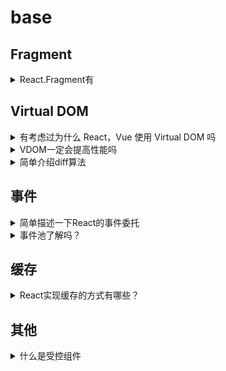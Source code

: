 # base

## Fragment

<details>
  <summary>React.Fragment有</summary>
  <div>从使用上，肯定是在VDOM里面是一个独立的节点，只不过是比较特殊，标记不需要以一个Element的方式渲染到页面中而已。一般而言都能替换成div这样的元素</div>
</details>

## Virtual DOM

<details>
  <summary>有考虑过为什么 React，Vue 使用 Virtual DOM 吗</summary>
  <div>
    减少不必要的渲染，只更新涉及的组件。支持跨平台的编译。
  </div>
</details>

<details>
  <summary>VDOM一定会提高性能吗</summary>
  <div>不一定，还要考虑设计实现的结构。VDOM不一定会提高性能，但是通过VDOM，可以做一些智能的管理，比如批量更新。能够更灵活地控制页面的刷新，减少渲染次数，但不一定提高了性能，diff本身也是有代价的，但是一般而言，是能提高性能的。</div>
</details>

<details>
  <summary>简单介绍diff算法</summary>
  <div>根据新的数据值，生成新的一个VDOM树，所谓的VDOM树，不管怎样，都只是一个DOM的另一种描述，然后多了很多附加的属性。diff算法就是比较每一个节点，简单来说，会比较...</div>
</details>

## 事件

<details>
  <summary>简单描述一下React的事件委托</summary>
  <div>
    把所有事件都委托到顶层的元素上，在17中是root元素。维护一个map 来保存所有组件内部事件监听和处理函数，回调中的方法自动绑定到该组件的执行上下文中。
  </div>
</details>

<details>
  <summary>事件池了解吗？</summary>
  <div>[事件池](https://zh-hans.reactjs.org/docs/legacy-event-pooling.html) 是React 16的内容了，事件复用同一个事件对象，这会导致问题，如果异步获取e.target的内容，需要使用persist额外处理，虽然带来资源上的提高，但也带来了使用时的隐患。
  </div>
</details>

## 缓存

<details>
  <summary>React实现缓存的方式有哪些？</summary>
  <div>memo, useCallback, useMemo, pureComponent</div>
</details>

## 其他

<details>
  <summary>什么是受控组件</summary>
  <div>受控组件指的是input, select等输入组件，这些对应的底层元素会自己维护一个值，而受控，就是将这个指绑定到React的state上，受React控制。简单来说，受控组件中，表单数据是React组件管理的，而非受控组件就是数据交给DOM节点自己处理，React组件只在需要的时候通过ref等去获取表单数据。</div>
</details>
